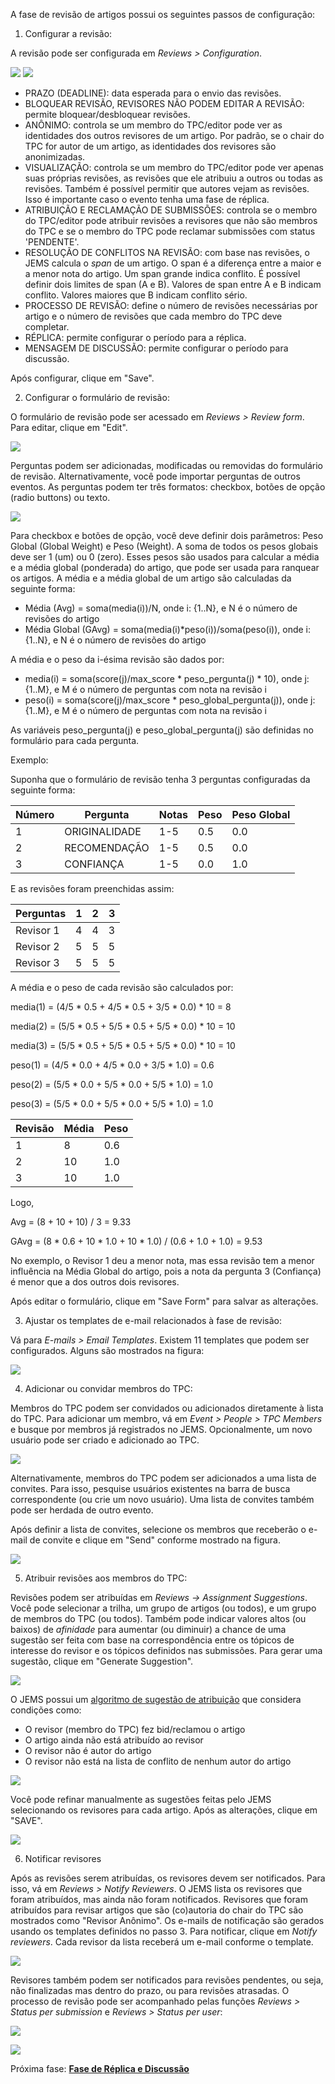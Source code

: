 A fase de revisão de artigos possui os seguintes passos de configuração:

1. Configurar a revisão:

A revisão pode ser configurada em _Reviews > Configuration_.

![](images/jems_14.png)
![](images/jems_15.png)

* PRAZO (DEADLINE): data esperada para o envio das revisões.
* BLOQUEAR REVISÃO, REVISORES NÃO PODEM EDITAR A REVISÃO: permite bloquear/desbloquear revisões.
* ANÔNIMO: controla se um membro do TPC/editor pode ver as identidades dos outros revisores de um artigo. Por padrão, se o chair do TPC for autor de um artigo, as identidades dos revisores são anonimizadas.
* VISUALIZAÇÃO: controla se um membro do TPC/editor pode ver apenas suas próprias revisões, as revisões que ele atribuiu a outros ou todas as revisões. Também é possível permitir que autores vejam as revisões. Isso é importante caso o evento tenha uma fase de réplica.
* ATRIBUIÇÃO E RECLAMAÇÃO DE SUBMISSÕES: controla se o membro do TPC/editor pode atribuir revisões a revisores que não são membros do TPC e se o membro do TPC pode reclamar submissões com status 'PENDENTE'.
* RESOLUÇÃO DE CONFLITOS NA REVISÃO: com base nas revisões, o JEMS calcula o _span_ de um artigo. O span é a diferença entre a maior e a menor nota do artigo. Um span grande indica conflito. É possível definir dois limites de span (A e B). Valores de span entre A e B indicam conflito. Valores maiores que B indicam conflito sério.
* PROCESSO DE REVISÃO: define o número de revisões necessárias por artigo e o número de revisões que cada membro do TPC deve completar.
* RÉPLICA: permite configurar o período para a réplica.
* MENSAGEM DE DISCUSSÃO: permite configurar o período para discussão.

Após configurar, clique em "Save".

2. Configurar o formulário de revisão:

O formulário de revisão pode ser acessado em _Reviews > Review form_. Para editar, clique em "Edit".

![](images/jems_16.png)

Perguntas podem ser adicionadas, modificadas ou removidas do formulário de revisão. Alternativamente, você pode importar perguntas de outros eventos. As perguntas podem ter três formatos: checkbox, botões de opção (radio buttons) ou texto.

![](images/jems_17.png)

Para checkbox e botões de opção, você deve definir dois parâmetros: Peso Global (Global Weight) e Peso (Weight). A soma de todos os pesos globais deve ser 1 (um) ou 0 (zero). Esses pesos são usados para calcular a média e a média global (ponderada) do artigo, que pode ser usada para ranquear os artigos. A média e a média global de um artigo são calculadas da seguinte forma:

* Média (Avg) = soma(media(i))/N, onde i: {1..N}, e N é o número de revisões do artigo
* Média Global (GAvg) = soma(media(i)*peso(i))/soma(peso(i)), onde i: {1..N}, e N é o número de revisões do artigo

A média e o peso da i-ésima revisão são dados por:

* media(i) = soma(score(j)/max_score * peso_pergunta(j) * 10), onde j: {1..M}, e M é o número de perguntas com nota na revisão i
* peso(i) = soma(score(j)/max_score * peso_global_pergunta(j)), onde j: {1..M}, e M é o número de perguntas com nota na revisão i

As variáveis peso_pergunta(j) e peso_global_pergunta(j) são definidas no formulário para cada pergunta.

Exemplo:

Suponha que o formulário de revisão tenha 3 perguntas configuradas da seguinte forma:

Número  | Pergunta       | Notas | Peso  | Peso Global
------- | -------------- | ------| ------| -------------
1       | ORIGINALIDADE  | 1-5   | 0.5   | 0.0
2       | RECOMENDAÇÃO   | 1-5   | 0.5   | 0.0
3       | CONFIANÇA      | 1-5   | 0.0   | 1.0

E as revisões foram preenchidas assim:

Perguntas | 1 | 2 | 3
----------|---|---|---
Revisor 1 | 4 | 4 | 3
Revisor 2 | 5 | 5 | 5
Revisor 3 | 5 | 5 | 5

A média e o peso de cada revisão são calculados por:

media(1) = (4/5 * 0.5 + 4/5 * 0.5 + 3/5 * 0.0) * 10 = 8

media(2) = (5/5 * 0.5 + 5/5 * 0.5 + 5/5 * 0.0) * 10 = 10

media(3) = (5/5 * 0.5 + 5/5 * 0.5 + 5/5 * 0.0) * 10 = 10

peso(1) = (4/5 * 0.0 + 4/5 * 0.0 + 3/5 * 1.0) = 0.6

peso(2) = (5/5 * 0.0 + 5/5 * 0.0 + 5/5 * 1.0) = 1.0

peso(3) = (5/5 * 0.0 + 5/5 * 0.0 + 5/5 * 1.0) = 1.0

Revisão | Média | Peso
--------|-------|------
1       | 8     | 0.6
2       | 10    | 1.0
3       | 10    | 1.0

Logo,

Avg = (8 + 10 + 10) / 3 = 9.33

GAvg = (8 * 0.6 + 10 * 1.0 + 10 * 1.0) / (0.6 + 1.0 + 1.0) = 9.53

No exemplo, o Revisor 1 deu a menor nota, mas essa revisão tem a menor influência na Média Global do artigo, pois a nota da pergunta 3 (Confiança) é menor que a dos outros dois revisores.

Após editar o formulário, clique em "Save Form" para salvar as alterações.

3. Ajustar os templates de e-mail relacionados à fase de revisão:

Vá para _E-mails > Email Templates_. Existem 11 templates que podem ser configurados. Alguns são mostrados na figura:

![](images/jems_18.png)

4. Adicionar ou convidar membros do TPC:

Membros do TPC podem ser convidados ou adicionados diretamente à lista do TPC. Para adicionar um membro, vá em _Event > People > TPC Members_ e busque por membros já registrados no JEMS. Opcionalmente, um novo usuário pode ser criado e adicionado ao TPC.

![](images/jems_19.png)

Alternativamente, membros do TPC podem ser adicionados a uma lista de convites. Para isso, pesquise usuários existentes na barra de busca correspondente (ou crie um novo usuário). Uma lista de convites também pode ser herdada de outro evento.

Após definir a lista de convites, selecione os membros que receberão o e-mail de convite e clique em "Send" conforme mostrado na figura.

![](images/jems_20.png)

5. Atribuir revisões aos membros do TPC:

Revisões podem ser atribuídas em _Reviews -> Assignment Suggestions_. Você pode selecionar a trilha, um grupo de artigos (ou todos), e um grupo de membros do TPC (ou todos). Também pode indicar valores altos (ou baixos) de _afinidade_ para aumentar (ou diminuir) a chance de uma sugestão ser feita com base na correspondência entre os tópicos de interesse do revisor e os tópicos definidos nas submissões. Para gerar uma sugestão, clique em "Generate Suggestion".

![](images/jems_21.png)

O JEMS possui um [algoritmo de sugestão de atribuição](https://github.com/ComputerNetworks-UFRGS/jems3-wiki/wiki/TPC-Chair-Additional-Information) que considera condições como:

* O revisor (membro do TPC) fez bid/reclamou o artigo
* O artigo ainda não está atribuído ao revisor
* O revisor não é autor do artigo
* O revisor não está na lista de conflito de nenhum autor do artigo

![](images/jems_22.png)

Você pode refinar manualmente as sugestões feitas pelo JEMS selecionando os revisores para cada artigo. Após as alterações, clique em "SAVE".

![](images/jems_23.png)

6. Notificar revisores

Após as revisões serem atribuídas, os revisores devem ser notificados. Para isso, vá em _Reviews > Notify Reviewers_. O JEMS lista os revisores que foram atribuídos, mas ainda não foram notificados. Revisores que foram atribuídos para revisar artigos que são (co)autoria do chair do TPC são mostrados como "Revisor Anônimo". Os e-mails de notificação são gerados usando os templates definidos no passo 3. Para notificar, clique em _Notify reviewers_. Cada revisor da lista receberá um e-mail conforme o template.

![](images/jems_24.png)

Revisores também podem ser notificados para revisões pendentes, ou seja, não finalizadas mas dentro do prazo, ou para revisões atrasadas. O processo de revisão pode ser acompanhado pelas funções _Reviews > Status per submission_ e _Reviews > Status per user_:

![](images/jems_25.png)

![](images/jems_26.png)

Próxima fase: **[Fase de Réplica e Discussão](https://github.com/ComputerNetworks-UFRGS/jems3-wiki/wiki/Rebuttal-and-Discussion-Phase)**
